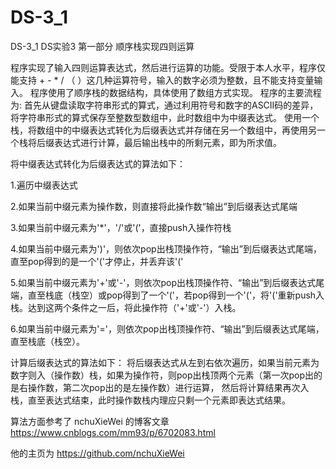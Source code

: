 # DS-3_1
DS-3_1 DS实验3 第一部分 顺序栈实现四则运算

程序实现了输入四则运算表达式，然后进行运算的功能。受限于本人水平，程序仅能支持 + - * / （ ）这几种运算符号，输入的数字必须为整数，且不能支持变量输入。 
程序使用了顺序栈的数据结构，具体使用了数组方式实现。 程序的主要流程为: 
首先从键盘读取字符串形式的算式，通过利用符号和数字的ASCII码的差异，将字符串形式的算式保存至整数型数组中，此时数组中为中缀表达式。
使用一个栈，将数组中的中缀表达式转化为后缀表达式并存储在另一个数组中，再使用另一个栈将后缀表达式进行计算，最后输出栈中的所剩元素，即为所求值。

将中缀表达式转化为后缀表达式的算法如下：

1.遍历中缀表达式 

2.如果当前中缀元素为操作数，则直接将此操作数“输出”到后缀表达式尾端 

3.如果当前中缀元素为'*'，'/'或'('，直接push入操作符栈 

4.如果当前中缀元素为')'，则依次pop出栈顶操作符，“输出”到后缀表达式尾端，直至pop得到的是一个'('才停止，并丢弃该'(' 

5.如果当前中缀元素为'+'或'-'，则依次pop出栈顶操作符、“输出”到后缀表达式尾端，直至栈底（栈空）或pop得到了一个'('，若pop得到一个'('，将'('重新push入栈。达到这两个条件之一后，将此操作符（'+'或'-'）入栈。 

6.如果当前中缀元素为'='，则依次pop出栈顶操作符、“输出”到后缀表达式尾端，直至栈底（栈空）。

计算后缀表达式的算法如下： 
将后缀表达式从左到右依次遍历，如果当前元素为数字则入（操作数）栈，如果为操作符，则pop出栈顶两个元素（第一次pop出的是右操作数，第二次pop出的是左操作数）进行运算，
然后将计算结果再次入栈，直至表达式结束，此时操作数栈内理应只剩一个元素即表达式结果。

算法方面参考了 nchuXieWei 的博客文章 https://www.cnblogs.com/mm93/p/6702083.html 

他的主页为 https://github.com/nchuXieWei
